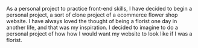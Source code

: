 
As a personal project to practice front-end skills, I have decided to begin a personal project, a sort of clone project of a ecommerce flower shop website. 
I have always loved the thought of being a florist one day in another life, and that was my inspiration. I decided to imagine to do a personal project of how
how I would want my website to look like if I was a florist.
